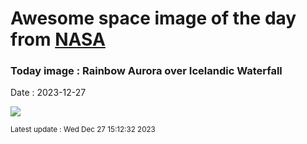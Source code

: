 
# Awesome space image of the day from [NASA](https://api.nasa.gov/)

### Today image : Rainbow Aurora over Icelandic Waterfall
Date : 2023-12-27

![](https://apod.nasa.gov/apod/image/2312/ArchFalls_Pellegrini_960.jpg)

<small>Latest update : Wed Dec 27 15:12:32 2023</small>
        